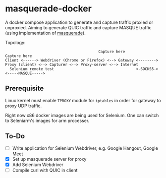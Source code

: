 # masquerade-docker
A docker compose application to generate and capture traffic proxied or unproxied. Aiming to generate QUIC traffic and capture MASQUE traffic (using implementation of [masquerade](https://github.com/jromwu/masquerade/)). 

Topology:
```
                                          Capture here                           Capture here  
Client <------> Webdriver (Chrome or Firefox) <--> Gateway <--------> Proxy (client) <--> Capturer <--> Proxy-server <--> Internet
  Selenium remote test                                     <-SOCKS5->                <-----MASQUE----->           
```

## Prerequisite
Linux kernel must enable `TPROXY` module for `iptables` in order for gateway to proxy UDP traffic. 

Right now x86 docker images are being used for Selenium. One can switch to Seleniarm's images for arm processer.

## To-Do
- [ ] Write application for Selenium Webdriver, e.g. Google Hangout, Google Meet 
- [x] Set up masquerade server for proxy
- [x] Add Selenium Webdriver
- [ ] Compile curl with QUIC in client
